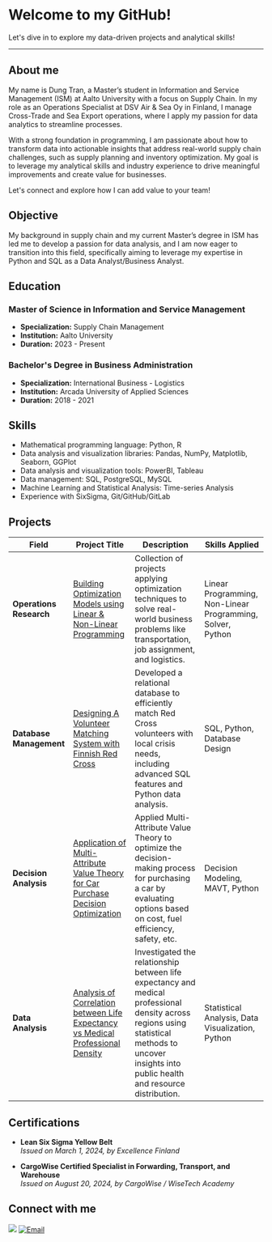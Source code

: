 # Welcome to my GitHub!

Let's dive in to explore my data-driven projects and analytical skills!

-------------------------------------------------------------------------------------------------------------------------------------------------------------------------

## About me

My name is Dung Tran, a Master’s student in Information and Service Management (ISM) at Aalto University with a focus on Supply Chain. In my role as an Operations Specialist at DSV Air & Sea Oy in Finland, I manage Cross-Trade and Sea Export operations, where I apply my passion for data analytics to streamline processes.

With a strong foundation in programming, I am passionate about how to transform data into actionable insights that address real-world supply chain challenges, such as supply planning and inventory optimization. My goal is to leverage my analytical skills and industry experience to drive meaningful improvements and create value for businesses.

Let's connect and explore how I can add value to your team!

## Objective

My background in supply chain and my current Master’s degree in ISM has led me to develop a passion for data analysis, and I am now eager to transition into this field, specifically aiming to leverage my expertise in Python and SQL as a Data Analyst/Business Analyst.

## Education

### Master of Science in Information and Service Management
- **Specialization:** Supply Chain Management  
- **Institution:** Aalto University  
- **Duration:** 2023 - Present

### Bachelor's Degree in Business Administration
- **Specialization:** International Business - Logistics  
- **Institution:** Arcada University of Applied Sciences  
- **Duration:** 2018 - 2021


## Skills
- Mathematical programming language: Python, R
- Data analysis and visualization libraries: Pandas, NumPy, Matplotlib, Seaborn, GGPlot
- Data analysis and visualization tools: PowerBI, Tableau
- Data management: SQL, PostgreSQL, MySQL
- Machine Learning and Statistical Analysis: Time-series Analysis 
- Experience with SixSigma, Git/GitHub/GitLab

## Projects

| Field                        | Project Title                                                                                                           | Description                                                                                                                                                                                                                                    | Skills Applied                              |
|------------------------------|-------------------------------------------------------------------------------------------------------------------------|------------------------------------------------------------------------------------------------------------------------------------------------------------------------------------------------------------------------------------------------|------------------------------------------------|
| **Operations Research**      | [Building Optimization Models using Linear & Non-Linear Programming](https://github.com/DungTran-FI/Building-Optimization-Models-using-Linear-Non-Linear-Programming-in-Operations-Management)            | Collection of projects applying optimization techniques to solve real-world business problems like transportation, job assignment, and logistics.                                                                                               | Linear Programming, Non-Linear Programming, Solver, Python     |
| **Database Management**      | [Designing A Volunteer Matching System with Finnish Red Cross](https://github.com/DungTran-FI/Designing-A-Volunteer-Matching-System-with-Finnish-Red-Cross)                                          | Developed a relational database to efficiently match Red Cross volunteers with local crisis needs, including advanced SQL features and Python data analysis.                                                                                     | SQL, Python, Database Design                   |
| **Decision Analysis**        | [Application of Multi-Attribute Value Theory for Car Purchase Decision Optimization](https://github.com/DungTran-FI/Application-of-Multi-Attribute-Value-Theory-for-Car-Purchase-Decision-Optimization) | Applied Multi-Attribute Value Theory to optimize the decision-making process for purchasing a car by evaluating options based on cost, fuel efficiency, safety, etc.                                                                             | Decision Modeling, MAVT, Python                |
| **Data Analysis**            | [Analysis of Correlation between Life Expectancy vs Medical Professional Density](https://github.com/DungTran-FI/Analysis-of-Correlation-between-Life-Expectancy-vs-Medical-Professional-Density)        | Investigated the relationship between life expectancy and medical professional density across regions using statistical methods to uncover insights into public health and resource distribution.                                                | Statistical Analysis, Data Visualization, Python |

## Certifications

- **Lean Six Sigma Yellow Belt**  
  *Issued on March 1, 2024, by Excellence Finland*  


- **CargoWise Certified Specialist in Forwarding, Transport, and Warehouse**  
  *Issued on August 20, 2024, by CargoWise / WiseTech Academy*  


## Connect with me
<a href="https://www.linkedin.com/in/dung-tran-b4767a16b/"><img src="https://img.shields.io/badge/-LinkedIn-0072b1?&style=for-the-badge&logo=linkedin&logoColor=white" /></a>
[![Email](https://img.shields.io/badge/Email-thuydungtran2000%40gmail.com-D14836?style=for-the-badge&logo=gmail&logoColor=white)](mailto:thuydungtran2000@gmail.com)


